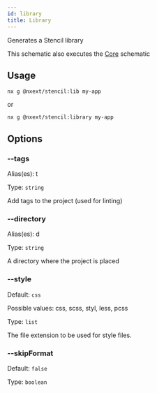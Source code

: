```yaml
---
id: library
title: Library
---
```


Generates a Stencil library

This schematic also executes the [Core](core) schematic

## Usage

```
nx g @nxext/stencil:lib my-app
```

or

```
nx g @nxext/stencil:library my-app
```

## Options

### --tags

Alias(es): t

Type: `string`

Add tags to the project (used for linting)

### --directory

Alias(es): d

Type: `string`

A directory where the project is placed

### --style

Default: `css`

Possible values: css, scss, styl, less, pcss

Type: `list`

The file extension to be used for style files.

### --skipFormat

Default: `false`

Type: `boolean`

